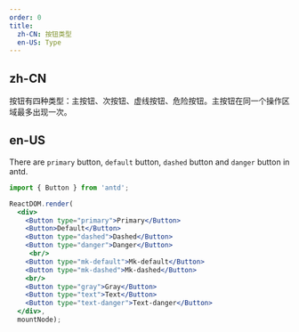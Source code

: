 ```yaml
---
order: 0
title:
  zh-CN: 按钮类型
  en-US: Type
---
```


## zh-CN

按钮有四种类型：主按钮、次按钮、虚线按钮、危险按钮。主按钮在同一个操作区域最多出现一次。

## en-US

There are `primary` button, `default` button, `dashed` button and `danger` button in antd.

````jsx
import { Button } from 'antd';

ReactDOM.render(
  <div>
    <Button type="primary">Primary</Button>
    <Button>Default</Button>
    <Button type="dashed">Dashed</Button>
    <Button type="danger">Danger</Button>
     <br/>
    <Button type="mk-default">Mk-default</Button>
    <Button type="mk-dashed">Mk-dashed</Button>
    <br/>
    <Button type="gray">Gray</Button>
    <Button type="text">Text</Button>
    <Button type="text-danger">Text-danger</Button>
  </div>,
  mountNode);
````
